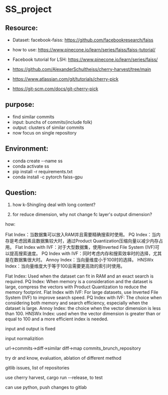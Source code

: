 # SS_project

## Resource:

- Dataset: facebook-faiss: https://github.com/facebookresearch/faiss

- how to use: https://www.pinecone.io/learn/series/faiss/faiss-tutorial/

- Facebook tutorial for LSH: https://www.pinecone.io/learn/series/faiss/

- https://github.com/AlexanderSchultheiss/cherry-harvest/tree/main

- https://www.atlassian.com/git/tutorials/cherry-pick

- https://git-scm.com/docs/git-cherry-pick

## purpose:

- find similar commits
- input: bunchs of commits(include folk)
- output:  clusters of similar commits
- now focus on single repository

## Environment:
- conda create --name  ss
- conda activate ss
- pip install -r requirements.txt
- conda install -c pytorch faiss-gpu

## Question:

1. how k-Shingling deal with long content?

2. for reduce dimension, why not change fc layer's output dimension?

how:

Flat Index：当数据集可以放入RAM并且需要精确搜索时使用。
PQ Index：当内存是考虑因素且数据集较大时，通过Product Quantization压缩向量以减少内存占用。
Flat Index with IVF：对于大型数据集，使用Inverted File System (IVF)可以提高搜索速度。
PQ Index with IVF：同时考虑内存和搜索效率时的选择，尤其是在数据集很大时。
Annoy Index：当向量维度小于100时的选择。
HNSWx Index：当向量维度大于等于100且需要更高效的索引时使用。

Flat Index: Used when the dataset can fit in RAM and an exact search is required.
PQ Index: When memory is a consideration and the dataset is large, compress the vectors with Product Quantization to reduce the memory footprint.
Flat Index with IVF: For large datasets, use Inverted File System (IVF) to improve search speed.
PQ Index with IVF: The choice when considering both memory and search efficiency, especially when the dataset is large.
Annoy Index: the choice when the vector dimension is less than 100.
HNSWx Index: used when the vector dimension is greater than or equal to 100 and a more efficient index is needed.

input and output is fixed

input normalizition

url->commits->diff->similar diff->map commits_brunch_repository

try dr and know, evaluation, ablation of different method

gitlib issues, list of repositories

use cherry harvest, cargo run --release, to test

can use python, push changes to gitlab